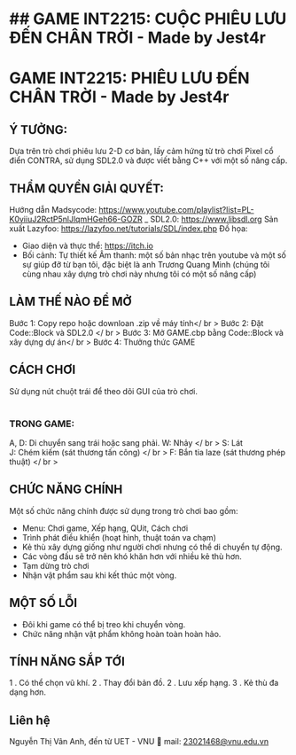 # ##  GAME INT2215: CUỘC PHIÊU LƯU ĐẾN CHÂN TRỜI - Made by Jest4r  
# GAME INT2215: PHIÊU LƯU ĐẾN CHÂN TRỜI - Made by Jest4r  

## Ý TƯỞNG:
Dựa trên trò chơi phiêu lưu 2-D cơ bản, lấy cảm hứng từ trò chơi Pixel cổ điển CONTRA, sử dụng SDL2.0 và được viết bằng C++ với một số nâng cấp.
## THẨM QUYỀN GIẢI QUYẾT:
Hướng dẫn Madsycode: https://www.youtube.com/playlist?list=PL-K0viiuJ2RctP5nlJlqmHGeh66-GOZR _
SDL2.0: https://www.libsdl.org
Sản xuất Lazyfoo: https://lazyfoo.net/tutorials/SDL/index.php
Đồ họa:
- Giao diện và thực thể: https://itch.io
- Bối cảnh: Tự thiết kế
Âm thanh: một số bản nhạc trên youtube
và một số sự giúp đỡ từ bạn tôi, đặc biệt là anh Trương Quang Minh (chúng tôi cùng nhau xây dựng trò chơi này nhưng tôi có một số nâng cấp)
## LÀM THẾ NÀO ĐỂ MỞ
Bước 1: Copy repo hoặc downloan .zip về máy tính</ br >
Bước 2: Đặt Code::Block và SDL2.0 </ br >
Bước 3: Mở GAME.cbp bằng Code::Block và xây dựng dự án</ br >
Bước 4: Thưởng thức GAME </br>
## CÁCH CHƠI
Sử dụng nút chuột trái để theo dõi GUI của trò chơi. </br>​​
### TRONG GAME:
A, D: Di chuyển sang trái hoặc sang phải.
W: Nhảy </ br >
S: Lát </br>
J: Chém kiếm (sát thương tấn công) </ br >
F: Bắn tia laze (sát thương phép thuật) </ br >
## CHỨC NĂNG CHÍNH
Một số chức năng chính được sử dụng trong trò chơi bao gồm:
- Menu: Chơi game, Xếp hạng, QUit, Cách chơi
- Trình phát điều khiển (hoạt hình, thuật toán va chạm)
- Kẻ thù xây dựng giống như người chơi nhưng có thể di chuyển tự động.
- Các vòng đấu sẽ trở nên khó khăn hơn với nhiều kẻ thù hơn.
- Tạm dừng trò chơi
- Nhận vật phẩm sau khi kết thúc một vòng.
## MỘT SỐ LỖI
- Đôi khi game có thể bị treo khi chuyển vòng.
- Chức năng nhận vật phẩm không hoàn toàn hoàn hảo.
## TÍNH NĂNG SẮP TỚI
1 . Có thể chọn vũ khí.
2 . Thay đổi bản đồ.
2 . Lưu xếp hạng.
3 . Kẻ thù đa dạng hơn.
## Liên hệ
Nguyễn Thị Vân Anh, đến từ UET - VNU
📧 mail: 23021468@vnu.edu.vn

